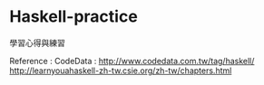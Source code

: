 Haskell-practice
================

學習心得與練習


Reference :
  CodeData : http://www.codedata.com.tw/tag/haskell/
  http://learnyouahaskell-zh-tw.csie.org/zh-tw/chapters.html

